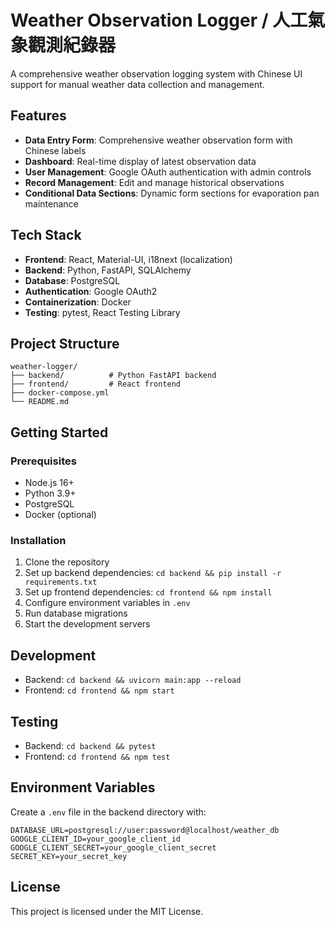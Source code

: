 # Weather Observation Logger / 人工氣象觀測紀錄器

A comprehensive weather observation logging system with Chinese UI support for manual weather data collection and management.

## Features

- **Data Entry Form**: Comprehensive weather observation form with Chinese labels
- **Dashboard**: Real-time display of latest observation data
- **User Management**: Google OAuth authentication with admin controls
- **Record Management**: Edit and manage historical observations
- **Conditional Data Sections**: Dynamic form sections for evaporation pan maintenance

## Tech Stack

- **Frontend**: React, Material-UI, i18next (localization)
- **Backend**: Python, FastAPI, SQLAlchemy
- **Database**: PostgreSQL
- **Authentication**: Google OAuth2
- **Containerization**: Docker
- **Testing**: pytest, React Testing Library

## Project Structure

```
weather-logger/
├── backend/          # Python FastAPI backend
├── frontend/         # React frontend
├── docker-compose.yml
└── README.md
```

## Getting Started

### Prerequisites

- Node.js 16+
- Python 3.9+
- PostgreSQL
- Docker (optional)

### Installation

1. Clone the repository
2. Set up backend dependencies: `cd backend && pip install -r requirements.txt`
3. Set up frontend dependencies: `cd frontend && npm install`
4. Configure environment variables in `.env`
5. Run database migrations
6. Start the development servers

## Development

- Backend: `cd backend && uvicorn main:app --reload`
- Frontend: `cd frontend && npm start`

## Testing

- Backend: `cd backend && pytest`
- Frontend: `cd frontend && npm test`

## Environment Variables

Create a `.env` file in the backend directory with:

```
DATABASE_URL=postgresql://user:password@localhost/weather_db
GOOGLE_CLIENT_ID=your_google_client_id
GOOGLE_CLIENT_SECRET=your_google_client_secret
SECRET_KEY=your_secret_key
```

## License

This project is licensed under the MIT License.
